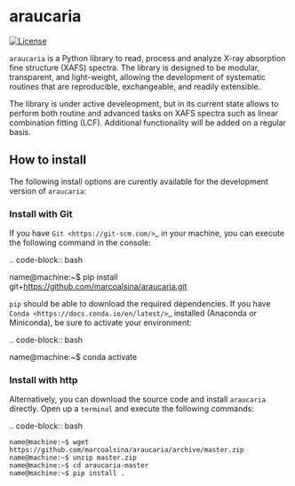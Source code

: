 # araucaria

[![License](https://img.shields.io/badge/License-BSD%202--Clause-green.svg)](https://github.com/marcoalsina/araucaria/blob/master/LICENSE)


``araucaria`` is a Python library to read, process and analyze X-ray absorption fine structure 
(XAFS) spectra. The library is designed to be modular, transparent, and light-weight, allowing 
the development of systematic routines that are reproducible, exchangeable, and readily extensible.

The library is under active develeopment, but in its current state allows to perform both
routine and advanced tasks on XAFS spectra such as linear combination fitting (LCF). 
Additional functionality will be added on a regular basis.

## How to install
The following install options are curently available for the development version of ``araucaria``:

### Install with Git

If you have `Git <https://git-scm.com/>`_ in your machine, you can execute the following command in the console:

.. code-block:: bash

   name@machine:~$ pip install git+https://github.com/marcoalsina/araucaria.git

``pip`` should be able to download the required dependencies.
If you have `Conda <https://docs.conda.io/en/latest/>`_ installed (Anaconda or Miniconda), be sure to activate your environment:

.. code-block:: bash

   name@machine:~$ conda activate <yourenvironment>

### Install with http

Alternatively, you can download the source code and install ``araucaria`` directly.
Open up a `terminal` and execute the following commands:

.. code-block:: bash

    name@machine:~$ wget https://github.com/marcoalsina/araucaria/archive/master.zip
    name@machine:~$ unzip master.zip
    name@machine:~$ cd araucaria-master
    name@machine:~$ pip install .
